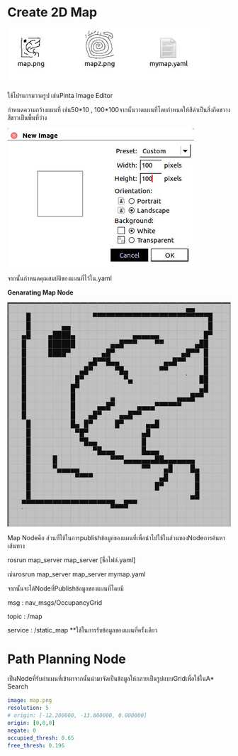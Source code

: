 # Create 2D Map

![](/assets/mp1.jpg)

ใช้โปรแกรมวาดรูป เช่นPinta Image Editor

กำหนดความกว้างแผนที่ เช่น50\*10 , 100\*100จากนั้นวาดแผนที่โดยกำหนดให้สีดำเป็นสิ่งกีดขวาง สีขาวเป็นพื้นที่ว่าง

![](/assets/mp2.jpg)

จากนั้นกำหนดคุณสมบัติของแผนที่ไว้ใน.yaml

**Genarating Map Node**

![](/assets/mp3.jpg)

Map Nodeคือ ส่วนที่ใช้ในการpublishข้อมูลของแผนที่เพื่อนำไปใช้ในส่วนของNodeการค้นหาเส้นทาง

rosrun map\_server map\_server \[ชื่อไฟล์.yaml\]

เช่นrosrun map\_server map\_server mymap.yaml

จากนั้นจะได้Nodeที่Publishข้อมูลของแผนที่โดยมี

msg : nav\_msgs/OccupancyGrid

topic : /map

service : /static\_map \*\*ใช้ในการรับข้อมูลของแผนที่ครั้งเดียว

# Path Planning Node

เป็นNodeที่รับค่าแผนที่เข้ามาจากนั้นนำมาจัดเป็นข้อมูลให้กลายเป็นรูปแบบGridเพื่อใช้ในA\* Search

```yaml
image: map.png 
resolution: 5
# origin: [-12.200000, -13.800000, 0.000000]
origin: [0,0,0]
negate: 0
occupied_thresh: 0.65
free_thresh: 0.196
```



